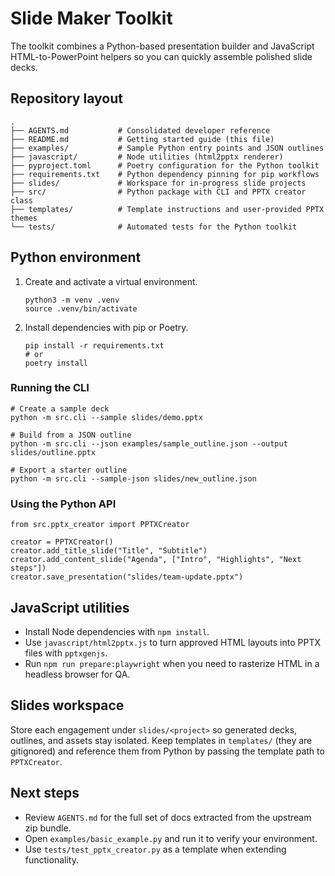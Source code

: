 # Slide Maker Toolkit

The toolkit combines a Python-based presentation builder and JavaScript HTML-to-PowerPoint helpers so you can quickly assemble polished slide decks.

## Repository layout

```
.
├── AGENTS.md           # Consolidated developer reference
├── README.md           # Getting started guide (this file)
├── examples/           # Sample Python entry points and JSON outlines
├── javascript/         # Node utilities (html2pptx renderer)
├── pyproject.toml      # Poetry configuration for the Python toolkit
├── requirements.txt    # Python dependency pinning for pip workflows
├── slides/             # Workspace for in-progress slide projects
├── src/                # Python package with CLI and PPTX creator class
├── templates/          # Template instructions and user-provided PPTX themes
└── tests/              # Automated tests for the Python toolkit
```

## Python environment

<ol>
  <li>Create and activate a virtual environment.
    <pre><code>python3 -m venv .venv
source .venv/bin/activate</code></pre>
  </li>
  <li>Install dependencies with pip or Poetry.
    <pre><code>pip install -r requirements.txt
# or
poetry install</code></pre>
  </li>
</ol>

### Running the CLI

<pre><code># Create a sample deck
python -m src.cli --sample slides/demo.pptx

# Build from a JSON outline
python -m src.cli --json examples/sample_outline.json --output slides/outline.pptx

# Export a starter outline
python -m src.cli --sample-json slides/new_outline.json
</code></pre>

### Using the Python API

<pre><code>from src.pptx_creator import PPTXCreator

creator = PPTXCreator()
creator.add_title_slide("Title", "Subtitle")
creator.add_content_slide("Agenda", ["Intro", "Highlights", "Next steps"])
creator.save_presentation("slides/team-update.pptx")
</code></pre>

## JavaScript utilities

<ul>
  <li>Install Node dependencies with <code>npm install</code>.</li>
  <li>Use <code>javascript/html2pptx.js</code> to turn approved HTML layouts into PPTX files with <code>pptxgenjs</code>.</li>
  <li>Run <code>npm run prepare:playwright</code> when you need to rasterize HTML in a headless browser for QA.</li>
</ul>

## Slides workspace

Store each engagement under <code>slides/&lt;project&gt;</code> so generated decks, outlines, and assets stay isolated. Keep templates in <code>templates/</code> (they are gitignored) and reference them from Python by passing the template path to <code>PPTXCreator</code>.

## Next steps

<ul>
  <li>Review <code>AGENTS.md</code> for the full set of docs extracted from the upstream zip bundle.</li>
  <li>Open <code>examples/basic_example.py</code> and run it to verify your environment.</li>
  <li>Use <code>tests/test_pptx_creator.py</code> as a template when extending functionality.</li>
</ul>
